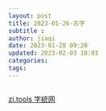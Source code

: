 ```yaml
---
layout: post
title: 2023-01-26-古字
subtitle :
author: jiaqi
date: 2023-01-28 09:20
updated: 2023-02-03 10:03
categories: 
tags:
---
```

```toc
```

[zi.tools 字統网](https://zi.tools/)